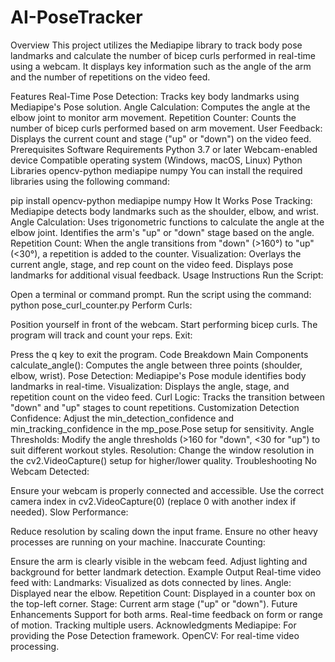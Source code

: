 # AI-PoseTracker


Overview
This project utilizes the Mediapipe library to track body pose landmarks and calculate the number of bicep curls performed in real-time using a webcam. It displays key information such as the angle of the arm and the number of repetitions on the video feed.

Features
Real-Time Pose Detection: Tracks key body landmarks using Mediapipe's Pose solution.
Angle Calculation: Computes the angle at the elbow joint to monitor arm movement.
Repetition Counter: Counts the number of bicep curls performed based on arm movement.
User Feedback: Displays the current count and stage ("up" or "down") on the video feed.
Prerequisites
Software Requirements
Python 3.7 or later
Webcam-enabled device
Compatible operating system (Windows, macOS, Linux)
Python Libraries
opencv-python
mediapipe
numpy
You can install the required libraries using the following command:

pip install opencv-python mediapipe numpy
How It Works
Pose Tracking: Mediapipe detects body landmarks such as the shoulder, elbow, and wrist.
Angle Calculation:
Uses trigonometric functions to calculate the angle at the elbow joint.
Identifies the arm's "up" or "down" stage based on the angle.
Repetition Count:
When the angle transitions from "down" (>160°) to "up" (<30°), a repetition is added to the counter.
Visualization:
Overlays the current angle, stage, and rep count on the video feed.
Displays pose landmarks for additional visual feedback.
Usage Instructions
Run the Script:

Open a terminal or command prompt.
Run the script using the command:
python pose_curl_counter.py
Perform Curls:

Position yourself in front of the webcam.
Start performing bicep curls. The program will track and count your reps.
Exit:

Press the q key to exit the program.
Code Breakdown
Main Components
calculate_angle():
Computes the angle between three points (shoulder, elbow, wrist).
Pose Detection:
Mediapipe's Pose module identifies body landmarks in real-time.
Visualization:
Displays the angle, stage, and repetition count on the video feed.
Curl Logic:
Tracks the transition between "down" and "up" stages to count repetitions.
Customization
Detection Confidence: Adjust the min_detection_confidence and min_tracking_confidence in the mp_pose.Pose setup for sensitivity.
Angle Thresholds: Modify the angle thresholds (>160 for "down", <30 for "up") to suit different workout styles.
Resolution: Change the window resolution in the cv2.VideoCapture() setup for higher/lower quality.
Troubleshooting
No Webcam Detected:

Ensure your webcam is properly connected and accessible.
Use the correct camera index in cv2.VideoCapture(0) (replace 0 with another index if needed).
Slow Performance:

Reduce resolution by scaling down the input frame.
Ensure no other heavy processes are running on your machine.
Inaccurate Counting:

Ensure the arm is clearly visible in the webcam feed.
Adjust lighting and background for better landmark detection.
Example Output
Real-time video feed with:
Landmarks: Visualized as dots connected by lines.
Angle: Displayed near the elbow.
Repetition Count: Displayed in a counter box on the top-left corner.
Stage: Current arm stage ("up" or "down").
Future Enhancements
Support for both arms.
Real-time feedback on form or range of motion.
Tracking multiple users.
Acknowledgments
Mediapipe: For providing the Pose Detection framework.
OpenCV: For real-time video processing.

